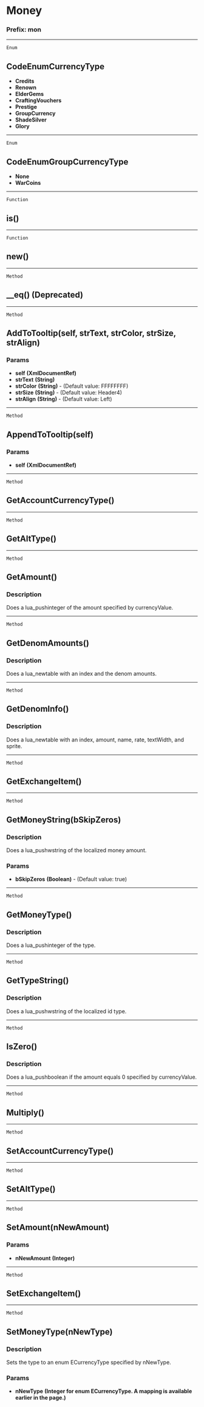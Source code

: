 Money
=====

### Prefix: mon

------------------------------------------------------------------------

`Enum`

CodeEnumCurrencyType
--------------------

-   **Credits**
-   **Renown**
-   **ElderGems**
-   **CraftingVouchers**
-   **Prestige**
-   **GroupCurrency**
-   **ShadeSilver**
-   **Glory**

------------------------------------------------------------------------

`Enum`

CodeEnumGroupCurrencyType
-------------------------

-   **None**
-   **WarCoins**

------------------------------------------------------------------------

`Function`

is()
----

------------------------------------------------------------------------

`Function`

new()
-----

------------------------------------------------------------------------

`Method`

\_\_eq() (Deprecated)
---------------------

------------------------------------------------------------------------

`Method`

AddToTooltip(self, strText, strColor, strSize, strAlign)
--------------------------------------------------------

### Params

-   **self** **(XmlDocumentRef)**
-   **strText** **(String)**
-   **strColor** **(String)** - (Default value: FFFFFFFF)
-   **strSize** **(String)** - (Default value: Header4)
-   **strAlign** **(String)** - (Default value: Left)

------------------------------------------------------------------------

`Method`

AppendToTooltip(self)
---------------------

### Params

-   **self** **(XmlDocumentRef)**

------------------------------------------------------------------------

`Method`

GetAccountCurrencyType()
------------------------

------------------------------------------------------------------------

`Method`

GetAltType()
------------

------------------------------------------------------------------------

`Method`

GetAmount()
-----------

### Description

Does a lua\_pushinteger of the amount specified by currencyValue.

------------------------------------------------------------------------

`Method`

GetDenomAmounts()
-----------------

### Description

Does a lua\_newtable with an index and the denom amounts.

------------------------------------------------------------------------

`Method`

GetDenomInfo()
--------------

### Description

Does a lua\_newtable with an index, amount, name, rate, textWidth, and
sprite.

------------------------------------------------------------------------

`Method`

GetExchangeItem()
-----------------

------------------------------------------------------------------------

`Method`

GetMoneyString(bSkipZeros)
--------------------------

### Description

Does a lua\_pushwstring of the localized money amount.

### Params

-   **bSkipZeros** **(Boolean)** - (Default value: true)

------------------------------------------------------------------------

`Method`

GetMoneyType()
--------------

### Description

Does a lua\_pushinteger of the type.

------------------------------------------------------------------------

`Method`

GetTypeString()
---------------

### Description

Does a lua\_pushwstring of the localized id type.

------------------------------------------------------------------------

`Method`

IsZero()
--------

### Description

Does a lua\_pushboolean if the amount equals 0 specified by
currencyValue.

------------------------------------------------------------------------

`Method`

Multiply()
----------

------------------------------------------------------------------------

`Method`

SetAccountCurrencyType()
------------------------

------------------------------------------------------------------------

`Method`

SetAltType()
------------

------------------------------------------------------------------------

`Method`

SetAmount(nNewAmount)
---------------------

### Params

-   **nNewAmount** **(Integer)**

------------------------------------------------------------------------

`Method`

SetExchangeItem()
-----------------

------------------------------------------------------------------------

`Method`

SetMoneyType(nNewType)
----------------------

### Description

Sets the type to an enum ECurrencyType specified by nNewType.

### Params

-   **nNewType** **(Integer for enum ECurrencyType. A mapping is
    available earlier in the page.)**
